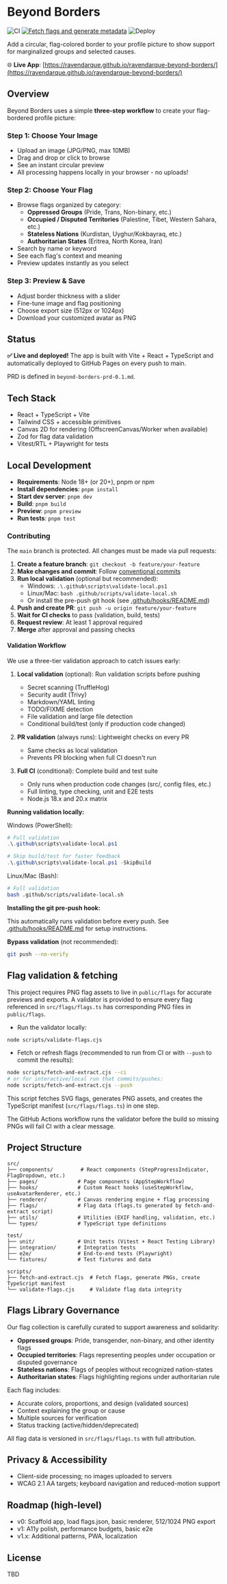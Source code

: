 # Beyond Borders

![CI](https://github.com/ravendarque/ravendarque-beyond-borders/actions/workflows/ci.yml/badge.svg)
[![Fetch flags and generate metadata](https://github.com/ravendarque/ravendarque-beyond-borders/actions/workflows/fetch-flags.yml/badge.svg)](https://github.com/ravendarque/ravendarque-beyond-borders/actions/workflows/fetch-flags.yml)
![Deploy](https://github.com/ravendarque/ravendarque-beyond-borders/actions/workflows/deploy-pages.yml/badge.svg)

Add a circular, flag-colored border to your profile picture to show support for marginalized groups and selected causes.

🌐 **Live App**: [https://ravendarque.github.io/ravendarque-beyond-borders/](https://ravendarque.github.io/ravendarque-beyond-borders/)

## Overview

Beyond Borders uses a simple **three-step workflow** to create your flag-bordered profile picture:

### Step 1: Choose Your Image
- Upload an image (JPG/PNG, max 10MB)
- Drag and drop or click to browse
- See an instant circular preview
- All processing happens locally in your browser - no uploads!

### Step 2: Choose Your Flag
- Browse flags organized by category:
  - **Oppressed Groups** (Pride, Trans, Non-binary, etc.)
  - **Occupied / Disputed Territories** (Palestine, Tibet, Western Sahara, etc.)
  - **Stateless Nations** (Kurdistan, Uyghur/Kokbayraq, etc.)
  - **Authoritarian States** (Eritrea, North Korea, Iran)
- Search by name or keyword
- See each flag's context and meaning
- Preview updates instantly as you select

### Step 3: Preview & Save
- Adjust border thickness with a slider
- Fine-tune image and flag positioning
- Choose export size (512px or 1024px)
- Download your customized avatar as PNG

## Status
**✅ Live and deployed!** The app is built with Vite + React + TypeScript and automatically deployed to GitHub Pages on every push to main.

PRD is defined in `beyond-borders-prd-0.1.md`.

## Tech Stack
- React + TypeScript + Vite
- Tailwind CSS + accessible primitives
- Canvas 2D for rendering (OffscreenCanvas/Worker when available)
- Zod for flag data validation
- Vitest/RTL + Playwright for tests

## Local Development
- **Requirements**: Node 18+ (or 20+), pnpm or npm
- **Install dependencies**: `pnpm install`
- **Start dev server**: `pnpm dev`
- **Build**: `pnpm build`
- **Preview**: `pnpm preview`
- **Run tests**: `pnpm test`

### Contributing

The `main` branch is protected. All changes must be made via pull requests:

1. **Create a feature branch**: `git checkout -b feature/your-feature`
2. **Make changes and commit**: Follow [conventional commits](https://www.conventionalcommits.org/)
3. **Run local validation** (optional but recommended):
   - Windows: `.\.github\scripts\validate-local.ps1`
   - Linux/Mac: `bash .github/scripts/validate-local.sh`
   - Or install the pre-push git hook (see [.github/hooks/README.md](.github/hooks/README.md))
4. **Push and create PR**: `git push -u origin feature/your-feature`
5. **Wait for CI checks** to pass (validation, build, tests)
6. **Request review**: At least 1 approval required
7. **Merge** after approval and passing checks

#### Validation Workflow

We use a three-tier validation approach to catch issues early:

1. **Local validation** (optional): Run validation scripts before pushing
   - Secret scanning (TruffleHog)
   - Security audit (Trivy)
   - Markdown/YAML linting
   - TODO/FIXME detection
   - File validation and large file detection
   - Conditional build/test (only if production code changed)

2. **PR validation** (always runs): Lightweight checks on every PR
   - Same checks as local validation
   - Prevents PR blocking when full CI doesn't run

3. **Full CI** (conditional): Complete build and test suite
   - Only runs when production code changes (src/, config files, etc.)
   - Full linting, type checking, unit and E2E tests
   - Node.js 18.x and 20.x matrix

**Running validation locally:**

Windows (PowerShell):
```powershell
# Full validation
.\.github\scripts\validate-local.ps1

# Skip build/test for faster feedback
.\.github\scripts\validate-local.ps1 -SkipBuild
```

Linux/Mac (Bash):
```bash
# Full validation
bash .github/scripts/validate-local.sh
```

**Installing the git pre-push hook:**

This automatically runs validation before every push. See [.github/hooks/README.md](.github/hooks/README.md) for setup instructions.

**Bypass validation** (not recommended):
```bash
git push --no-verify
```

  ## Flag validation & fetching

  This project requires PNG flag assets to live in `public/flags` for accurate previews and exports. A validator is provided to ensure every flag referenced in `src/flags/flags.ts` has corresponding PNG files in `public/flags`.

  - Run the validator locally:

  ```bash
  node scripts/validate-flags.cjs
  ```

  - Fetch or refresh flags (recommended to run from CI or with `--push` to commit the results):

  ```bash
  node scripts/fetch-and-extract.cjs --ci
  # or for interactive/local run that commits/pushes:
  node scripts/fetch-and-extract.cjs --push
  ```

  This script fetches SVG flags, generates PNG assets, and creates the TypeScript manifest (`src/flags/flags.ts`) in one step.

  The GitHub Actions workflow runs the validator before the build so missing PNGs will fail CI with a clear message.

## Project Structure

```
src/
├── components/         # React components (StepProgressIndicator, FlagDropdown, etc.)
├── pages/             # Page components (AppStepWorkflow)
├── hooks/             # Custom React hooks (useStepWorkflow, useAvatarRenderer, etc.)
├── renderer/          # Canvas rendering engine + flag processing
├── flags/             # Flag data (flags.ts generated by fetch-and-extract script)
├── utils/             # Utilities (EXIF handling, validation, etc.)
└── types/             # TypeScript type definitions

test/
├── unit/              # Unit tests (Vitest + React Testing Library)
├── integration/       # Integration tests
├── e2e/               # End-to-end tests (Playwright)
└── fixtures/          # Test fixtures and data

scripts/
├── fetch-and-extract.cjs  # Fetch flags, generate PNGs, create TypeScript manifest
└── validate-flags.cjs     # Validate flag data integrity
```

## Flags Library Governance

Our flag collection is carefully curated to support awareness and solidarity:

- **Oppressed groups**: Pride, transgender, non-binary, and other identity flags
- **Occupied territories**: Flags representing peoples under occupation or disputed governance
- **Stateless nations**: Flags of peoples without recognized nation-states
- **Authoritarian states**: Flags highlighting regions under authoritarian rule

Each flag includes:
- Accurate colors, proportions, and design (validated sources)
- Context explaining the group or cause
- Multiple sources for verification
- Status tracking (active/hidden/deprecated)

All flag data is versioned in `src/flags/flags.ts` with full attribution.

## Privacy & Accessibility
- Client-side processing; no images uploaded to servers
- WCAG 2.1 AA targets; keyboard navigation and reduced-motion support

## Roadmap (high-level)
- v0: Scaffold app, load flags.json, basic renderer, 512/1024 PNG export
- v1: A11y polish, performance budgets, basic e2e
- v1.x: Additional patterns, PWA, localization

## License
TBD
